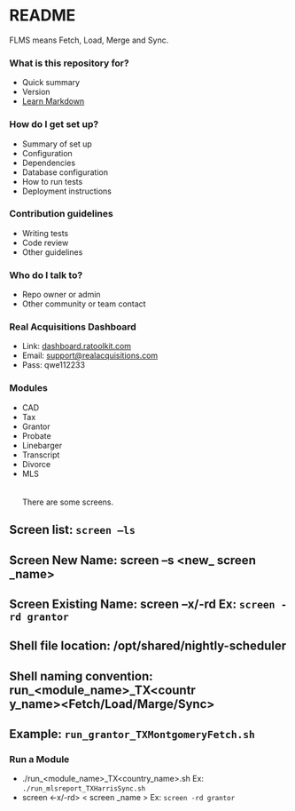 # README #

FLMS means Fetch, Load, Merge and Sync.

### What is this repository for? ###

* Quick summary
* Version
* [Learn Markdown](https://bitbucket.org/tutorials/markdowndemo)

### How do I get set up? ###

* Summary of set up
* Configuration
* Dependencies
* Database configuration
* How to run tests
* Deployment instructions

### Contribution guidelines ###

* Writing tests
* Code review
* Other guidelines

### Who do I talk to? ###

* Repo owner or admin
* Other community or team contact

### Real Acquisitions Dashboard ###
- Link:  [dashboard.ratoolkit.com](http://dashboard.ratoolkit.com/)
- Email: support@realacquisitions.com
- Pass: qwe112233

### Modules ###
-	CAD
-	Tax
-	Grantor
-	Probate
-	Linebarger
-	Transcript
-	Divorce
-	MLS <br /> <br /> <br />
There are some screens. <br />
## Screen list: `screen –ls` <br /> ## 
## Screen New Name: screen –s <new_ screen _name> <br /> ## 
## Screen Existing Name: screen –x/-rd <screen _name>  Ex: `screen -rd grantor` <br /> ## 
## Shell file location: /opt/shared/nightly-scheduler <br /> ## 
## Shell naming convention: run_<module_name>_TX<countr <br />y_name><Fetch/Load/Marge/Sync> <br /> ## 
## Example: `run_grantor_TXMontgomeryFetch.sh` <br /> ## 

### Run a Module ###

*	./run_<module_name>_TX<country_name><FLMS>.sh
	Ex: `./run_mlsreport_TXHarrisSync.sh`
*	screen <-x/-rd> < screen _name >
	Ex: `screen -rd grantor`
	




